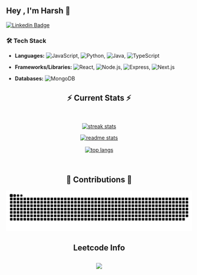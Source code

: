 ## Hey , I'm Harsh 👋
[![Linkedin Badge](https://img.shields.io/badge/-HarshKumar-blue?style=flat-square&logo=Linkedin&logoColor=white&link=https://www.linkedin.com/in/jonathangin/)](https://www.linkedin.com/in/harsh-kumar-000655272?utm_source=share&utm_campaign=share_via&utm_content=profile&utm_medium=android_app)

### 🛠️ Tech Stack
- **Languages:** 
  ![JavaScript](https://img.shields.io/badge/-JavaScript-yellow?style=flat&logo=javascript), 
  ![Python](https://img.shields.io/badge/-Python-blue?style=flat&logo=python),
  ![Java](https://img.shields.io/badge/-Java-red?style=flat&logo=java),
  ![TypeScript](https://img.shields.io/badge/-TypeScript-blue?style=flat&logo=typescript)

- **Frameworks/Libraries:** 
  ![React](https://img.shields.io/badge/-React-blue?style=flat&logo=react),
  ![Node.js](https://img.shields.io/badge/-Node.js-green?style=flat&logo=node.js),
  ![Express](https://img.shields.io/badge/-Express-lightgrey?style=flat&logo=express),
  ![Next.js](https://img.shields.io/badge/-Next.js-black?style=flat&logo=next.js)

- **Databases:** 
  ![MongoDB](https://img.shields.io/badge/-MongoDB-brightgreen?style=flat&logo=mongodb)

<!--
**ueux/Ueux** is a ✨ _special_ ✨ repository because its `README.md` (this file) appears on your GitHub profile.

Here are some ideas to get you started:

- 🔭 I’m currently working on ...
- 🌱 I’m currently learning ...
- 👯 I’m looking to collaborate on ...
- 🤔 I’m looking for help with ...
- 💬 Ask me about ...
- 📫 How to reach me: ...
- 😄 Pronouns: ...
- ⚡ Fun fact: ...
-->

  <h2 align="center">⚡ Current Stats ⚡</h2>
<br>
<p align="center">
  <a href="https://github.com/ueux?tab=repositories">
    <img width=390 src="https://streak-stats.demolab.com/?user=ueux&count_private=true&theme=react&border_radius=10" alt="streak stats"/>
  </a>
</p>
  
<p align="center">
  <a href="https://github.com/ueux#user-activity-overview">
  <img width=390 src="https://github-readme-stats.vercel.app/api?username=ueux&show_icons=true&theme=react&border_radius=10" alt="readme stats" />

  </a>
</p>

<p align="center">
  <a href="https://github.com/ueux#user-activity-overview">  <img width=325 align="center" src="https://github-readme-stats.vercel.app/api/top-langs/?username=ueux&hide=HTML&langs_count=8&layout=compact&theme=react&border_radius=10&size_weight=0.5&count_weight=0.5&exclude_repo=github-readme-stats" alt="top langs" />
  </a>
</p>
  <br/>
  <div align="center"> 
  
   <h2>🐍 Contributions 🐍</h2>
  <img alt="snake eating my contributions" src="https://raw.githubusercontent.com/salesp07/salesp07/output/github-contribution-grid-snake.svg" />
</div> 

<h2 align="center">Leetcode Info<h2>  
<p align="center"><a href="https://leetcode.com/ueu_x"><img  align=top flex-grow=1 src="https://leetcard.jacoblin.cool/ueu_x?theme=wtf&ext=heatmap" /> </a>
  
</p>



<br/>

<br/><br/>


